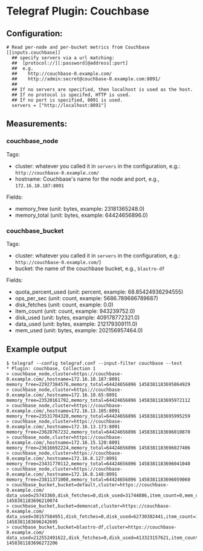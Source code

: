 # Telegraf Plugin: Couchbase

## Configuration:

```
# Read per-node and per-bucket metrics from Couchbase
[[inputs.couchbase]]
  ## specify servers via a url matching:
  ##  [protocol://][:password]@address[:port]
  ##  e.g.
  ##    http://couchbase-0.example.com/
  ##    http://admin:secret@couchbase-0.example.com:8091/
  ##
  ## If no servers are specified, then localhost is used as the host.
  ## If no protocol is specifed, HTTP is used.
  ## If no port is specified, 8091 is used.
  servers = ["http://localhost:8091"]
```

## Measurements:

### couchbase_node

Tags:
- cluster: whatever you called it in `servers` in the configuration, e.g.: `http://couchbase-0.example.com/`
- hostname: Couchbase's name for the node and port, e.g., `172.16.10.187:8091`

Fields:
- memory_free (unit: bytes, example: 23181365248.0)
- memory_total (unit: bytes, example: 64424656896.0)

### couchbase_bucket

Tags:
- cluster: whatever you called it in `servers` in the configuration, e.g.: `http://couchbase-0.example.com/`)
- bucket: the name of the couchbase bucket, e.g., `blastro-df`

Fields:
- quota_percent_used (unit: percent, example: 68.85424936294555)
- ops_per_sec (unit: count, example: 5686.789686789687)
- disk_fetches (unit: count, example: 0.0)
- item_count (unit: count, example: 943239752.0)
- disk_used (unit: bytes, example: 409178772321.0)
- data_used (unit: bytes, example: 212179309111.0)
- mem_used (unit: bytes, example: 202156957464.0)


## Example output

```
$ telegraf --config telegraf.conf --input-filter couchbase --test
* Plugin: couchbase, Collection 1
> couchbase_node,cluster=https://couchbase-0.example.com/,hostname=172.16.10.187:8091 memory_free=22927384576,memory_total=64424656896 1458381183695864929
> couchbase_node,cluster=https://couchbase-0.example.com/,hostname=172.16.10.65:8091 memory_free=23520161792,memory_total=64424656896 1458381183695972112
> couchbase_node,cluster=https://couchbase-0.example.com/,hostname=172.16.13.105:8091 memory_free=23531704320,memory_total=64424656896 1458381183695995259
> couchbase_node,cluster=https://couchbase-0.example.com/,hostname=172.16.13.173:8091 memory_free=23628767232,memory_total=64424656896 1458381183696010870
> couchbase_node,cluster=https://couchbase-0.example.com/,hostname=172.16.15.120:8091 memory_free=23616692224,memory_total=64424656896 1458381183696027406
> couchbase_node,cluster=https://couchbase-0.example.com/,hostname=172.16.8.127:8091 memory_free=23431770112,memory_total=64424656896 1458381183696041040
> couchbase_node,cluster=https://couchbase-0.example.com/,hostname=172.16.8.148:8091 memory_free=23811371008,memory_total=64424656896 1458381183696059060
> couchbase_bucket,bucket=default,cluster=https://couchbase-0.example.com/ data_used=25743360,disk_fetches=0,disk_used=31744886,item_count=0,mem_used=77729224,ops_per_sec=0,quota_percent_used=10.58976636614118 1458381183696210074
> couchbase_bucket,bucket=demoncat,cluster=https://couchbase-0.example.com/ data_used=38157584951,disk_fetches=0,disk_used=62730302441,item_count=14662532,mem_used=24015304256,ops_per_sec=1207.753207753208,quota_percent_used=79.87855353525707 1458381183696242695
> couchbase_bucket,bucket=blastro-df,cluster=https://couchbase-0.example.com/ data_used=212552491622,disk_fetches=0,disk_used=413323157621,item_count=944655680,mem_used=202421103760,ops_per_sec=1692.176692176692,quota_percent_used=68.9442170551845 1458381183696272206
```
